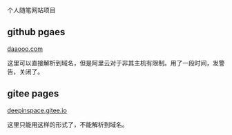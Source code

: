个人随笔网站项目
## github pgaes
[daaooo.com](http://zw231212.github.io)

这里可以直接解析到域名，但是阿里云对于非其主机有限制。用了一段时间，发警告，关闭了。


## gitee pages
[deepinspace.gitee.io](https://deepinspace.gitee.io/)

这里只能用这样的形式了，不能解析到域名。
